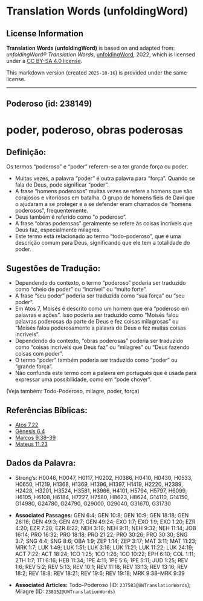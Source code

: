 # Translation Words (unfoldingWord)

## License Information

**Translation Words (unfoldingWord)** is based on and adapted from: _unfoldingWord® Translation Words_, [unfoldingWord](https://unfoldingword.org/utw), 2022, which is licensed under a [CC BY-SA 4.0 license](https://creativecommons.org/licenses/by-sa/4.0/legalcode.en).

This markdown version (created `2025-10-16`) is provided under the same license.



--------------------------------

## Poderoso (id: 238149)

poder, poderoso, obras poderosas
================================

Definição:
----------

Os termos “poderoso” e “poder” referem\-se a ter grande força ou poder.

* Muitas vezes, a palavra “poder” é outra palavra para “força”. Quando se fala de Deus, pode significar “poder”.
* A frase “homens poderosos” muitas vezes se refere a homens que são corajosos e vitoriosos em batalha. O grupo de homens fiéis de Davi que o ajudaram a se proteger e a se defender eram chamados de “homens poderosos”, frequentemente.
* Deus também é referido como "o poderoso”.
* A frase “obras poderosas” geralmente se refere às coisas incríveis que Deus faz, especialmente milagres.
* Este termo está relacionado ao termo “todo\-poderoso”, que é uma descrição comum para Deus, significando que ele tem a totalidade do poder.

Sugestões de Tradução:
----------------------

* Dependendo do contexto, o termo “poderoso” poderia ser traduzido como “cheio de poder” ou “incrível” ou “muito forte”.
* A frase “seu poder” poderia ser traduzida como “sua força” ou “seu poder”.
* Em Atos 7, Moisés é descrito como um homem que era “poderoso em palavras e ações”. Isso poderia ser traduzido como “Moisés falou palavras poderosas da parte de Deus e fez coisas milagrosas” ou “Moisés falou poderosamente a palavra de Deus e fez muitas coisas incríveis”.
* Dependendo do contexto, “obras poderosas” poderia ser traduzido como “coisas incríveis que Deus faz” ou “milagres” ou “Deus fazendo coisas com poder”.
* O termo “poder” também poderia ser traduzido como “poder” ou “grande força”.
* Não confunda este termo com a palavra em português que é usada para expressar uma possibilidade, como em “pode chover”.

(Veja também: Todo\-Poderoso, milagre, poder, força)

Referências Bíblicas:
---------------------

* [Atos 7\.22](https://ref.ly/Acts7:22)
* [Gênesis 6\.4](https://ref.ly/Gen6:4)
* [Marcos 9\.38–39](https://ref.ly/Mark9:38-Mark9:39)
* [Mateus 11\.23](https://ref.ly/Matt11:23)

Dados da Palavra:
-----------------

* Strong’s: H0046, H0047, H0117, H0202, H0386, H0410, H0430, H0533, H0650, H1219, H1368, H1369, H1396, H1397, H1419, H2220, H2389, H2428, H3201, H3524, H3581, H3966, H4101, H5794, H5797, H6099, H6105, H6108, H6184, H7227, H7580, H8623, H8624, G14110, G14150, G14980, G24780, G24790, G29000, G29040, G31670, G31730

* **Associated Passages:** GEN 6:4; GEN 10:8; GEN 10:9; GEN 18:18; GEN 26:16; GEN 49:3; GEN 49:7; GEN 49:24; EXO 1:7; EXO 1:9; EXO 1:20; EZR 4:20; EZR 7:28; EZR 8:22; NEH 3:16; NEH 9:11; NEH 9:32; NEH 11:14; JOB 16:14; PRO 16:32; PRO 18:18; PRO 21:22; PRO 30:26; PRO 30:30; SNG 3:7; SNG 4:4; SNG 8:6; OBA 1:9; ZEP 1:14; ZEP 3:17; MAT 3:11; MAT 11:23; MRK 1:7; LUK 1:49; LUK 1:51; LUK 3:16; LUK 11:21; LUK 11:22; LUK 24:19; ACT 7:22; ACT 18:24; 1CO 1:25; 1CO 1:26; 1CO 10:22; EPH 6:10; COL 1:11; 2TH 1:7; 1TI 6:16; HEB 11:34; 1PE 4:11; 1PE 5:6; 1PE 5:11; JUD 1:25; REV 1:6; REV 5:2; REV 5:13; REV 10:1; REV 11:18; REV 13:13; REV 13:16; REV 18:2; REV 18:8; REV 18:21; REV 19:6; REV 19:18; MRK 9:38–MRK 9:39
* **Associated Articles:** Todo-Poderoso (ID: `237583@UWTranslationWords`); Milagre (ID: `238152@UWTranslationWords`)

